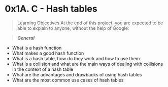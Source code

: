 # 0x1A. C - Hash tables

> Learning Objectives
At the end of this project, you are expected to be able to explain to anyone, without the help of Google:

> _**General**_
* What is a hash function
* What makes a good hash function
* What is a hash table, how do they work and how to use them
* What is a collision and what are the main ways of dealing with collisions in the context of a hash table
* What are the advantages and drawbacks of using hash tables
* What are the most common use cases of hash tables
